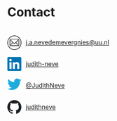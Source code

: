 # Contact

<style>
.colimage{
  float: left;
  width: 32px;
  height: 32px;
}
.colempty{
  float: left;
  width: 10px;
  height: 32px;
}
.collink{
  float: left;
  height: 32px;
  line-height: 32px;
}
.row:after{
  content: "";
  display: table;
  clear: both;
}
</style>

<br>

<div class="row">
<div class="colimage">
  <img src="img/email.png" width="32" />
</div>
<div class="colempty">
</div>
<div class="collink">
  <a href="mailto:j.a.nevedemevergnies@uu.nl">j.a.nevedemevergnies@uu.nl</a>
</div>
</div>

<br>

<div class="row">
<div class="colimage">
  <img src="img/linkedin.png" width="32" />
</div>
<div class="colempty">
</div>
<div class="collink">
  <a href="https://www.linkedin.com/in/judith-neve/">judith-neve</a>
</div>
</div>

<br>

<div class="row">
<div class="colimage">
  <img src="img/twitter.png" width="32" />
</div>
<div class="colempty">
</div>
<div class="collink">
  <a href="https://twitter.com/JudithNeve">@JudithNeve</a>
</div>
</div>

<br>

<div class="row">
<div class="colimage">
  <img src="img/github.png" width="32" />
</div>
<div class="colempty">
</div>
<div class="collink">
  <a href="https://github.com/judithneve">judithneve</a>
</div>
</div>
